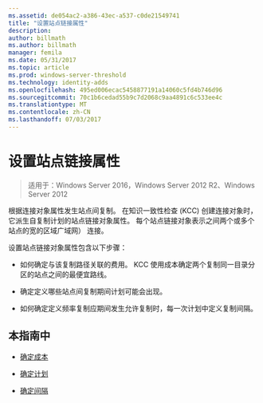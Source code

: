```yaml
---
ms.assetid: de054ac2-a386-43ec-a537-c0de21549741
title: "设置站点链接属性"
description: 
author: billmath
ms.author: billmath
manager: femila
ms.date: 05/31/2017
ms.topic: article
ms.prod: windows-server-threshold
ms.technology: identity-adds
ms.openlocfilehash: 495ed006ecac5458877191a14060c5fd4b746d96
ms.sourcegitcommit: 70c1b6cedad55b9c7d2068c9aa4891c6c533ee4c
ms.translationtype: MT
ms.contentlocale: zh-CN
ms.lasthandoff: 07/03/2017
---
```

# <a name="setting-site-link-properties"></a>设置站点链接属性

>适用于：Windows Server 2016，Windows Server 2012 R2、Windows Server 2012

根据连接对象属性发生站点间复制。 在知识一致性检查 (KCC) 创建连接对象时，它派生自复制计划的站点链接对象属性。 每个站点链接对象表示之间两个或多个站点的宽的区域广域网） 连接。  
  
设置站点链接对象属性包含以下步骤：  
  
-   如何确定与该复制路径关联的费用。 KCC 使用成本确定两个复制同一目录分区的站点之间的最便宜路线。  
  
-   确定定义哪些站点间复制期间计划可能会出现。  
  
-   如何确定定义频率复制应期间发生允许复制时，每一次计划中定义复制间隔。  
  
## <a name="in-this-guide"></a>本指南中  
  
-   [确定成本](../../ad-ds/plan/Determining-the-Cost.md)  
  
-   [确定计划](../../ad-ds/plan/Determining-the-Schedule.md)  
  
-   [确定间隔](../../ad-ds/plan/Determining-the-Interval.md)  
  


